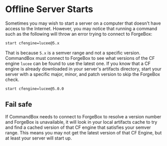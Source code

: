 # Offline Server Starts

Sometimes you may wish to start a server on a computer that doesn't have access to the Internet.  However, you may notice that running a command such as the following will throw an error trying to connect to ForgeBox:
```bash
start cfengine=lucee@5.x
```

That is because `5.x` is a semver range and not a specific version.  CommandBox must connect to ForgeBox to see what versions of the CF engine `lucee` can be found to use the latest one.  If you know that a CF engine is already downloaded in your server's artifacts directory, start your server with a specific major, minor, and patch version to skip the ForgeBox check.

```bash
start cfengine=lucee@5.0.0
```

## Fail safe

If CommandBox needs to connect to ForgeBox to resolve a version number and ForgeBox is unavailable, it will look in your local artifacts cache to try and find a cached version of that CF engine that satisfies your semver range.  This means you may not get the latest version of that CF Engine, but at least your server will start up.